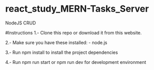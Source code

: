 # react_study_MERN-Tasks_Server
NodeJS CRUD

#Instructions 1.- Clone this repo or download it from this website.

2.- Make sure you have these installed: - node.js 

3.- Run npm install to install the project dependencies

4.- Run npm run start or npm run dev for development environment

